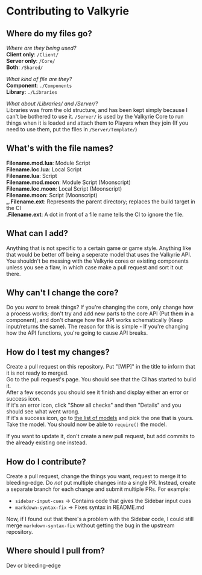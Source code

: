 Contributing to Valkyrie
===

Where do my files go?
---
*Where are they being used?*   
**Client only**: `/Client/`  
**Server only**: `/Core/`  
**Both**: `/Shared/`

*What kind of file are they?*  
**Component**: `./Components`  
**Library**: `./Libraries`

*What about /Libraries/ and /Server/?*  
Libraries was from the old structure, and has been kept simply because I can't
be bothered to use it. `/Server/` is used by the Valkyrie Core to run things when
it is loaded and attach them to Players when they join (If you need to use them,
put the files in `/Server/Template/`)

What's with the file names?
---
**Filename.mod.lua**: Module Script  
**Filename.loc.lua**: Local Script  
**Filename.lua**: Script  
**Filename.mod.moon**: Module Script (Moonscript)  
**Filename.loc.moon**: Local Script (Moonscript)  
**Filename.moon**: Script (Moonscript)  
**_.Filename.ext**: Represents the parent directory; replaces the build target in the CI  
**.Filename.ext**: A dot in front of a file name tells the CI to ignore the file.

What can I add?
---
Anything that is not specific to a certain game or game style. Anything like
that would be better off being a seperate model that uses the Valkyrie API. You
shouldn't be messing with the Valkyrie cores or existing components unless you
see a flaw, in which case make a pull request and sort it out there.

Why can't I change the core?
---
Do you *want* to break things? If you're changing the core, only change how a
process works; don't try and add new parts to the core API (Put them in a
component), and don't change how the API works schematically (Keep input/returns
the same). The reason for this is simple - If you're changing how the API functions,
you're going to cause API breaks.

How do I test my changes?
---
Create a pull request on this repository. Put "[WIP]" in the title to inform that it is not ready to merged.  
Go to the pull request's page. You should see that the CI has started to build it.  
After a few seconds you should see it finish and display either an error or success icon.  
If it's an error icon, click "Show all checks" and then "Details" and you should see what went wrong.  
If it's a success icon, go to [the list of models](https://ci.crescentcode.net/models) and pick the one that is yours.
Take the model. You should now be able to `require()` the model.  

If you want to update it, don't create a new pull request, but add commits to the already existing one instead.

How do I contribute?
---
Create a pull request, change the things you want, request to merge it to
bleeding-edge.
Do *not* put multiple changes into a single PR. Instead, create a separate branch
for each change and submit multiple PRs. For example:

* `sidebar-input-cues` -> Contains code that gives the Sidebar input cues
* `markdown-syntax-fix` -> Fixes syntax in README.md

Now, if I found out that there's a problem with the Sidebar code, I could still
merge `markdown-syntax-fix` without getting the bug in the upstream repository.

Where should I pull from?
---
Dev or bleeding-edge
